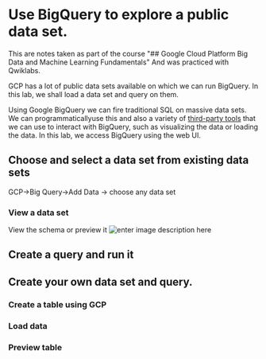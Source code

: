 # Use BigQuery to explore a public data set.
This are notes taken as part of the course "## Google Cloud Platform Big Data and Machine Learning Fundamentals" And was practiced with Qwiklabs.

GCP has a lot of public data sets available on which we can run BigQuery. In this lab, we shall  load a data set and query on them. 

Using Google BigQuery we can fire traditional SQL on massive data sets. We can programmaticallyuse this and also a variety of [third-party tools](https://cloud.google.com/bigquery/third-party-tools) that we can use to interact with BigQuery, such as visualizing the data or loading the data. In this lab, we access BigQuery using the web UI.

## Choose and select a data set from existing data sets
GCP->Big Query->Add Data -> choose any data set
### View a data set
View the  schema or preview it 
![enter image description here](https://i.imgur.com/ksJrZqC.png)

## Create a query and run it 

## Create your own data set and query. 
### Create a table using GCP
### Load data
### Preview table 

<!--stackedit_data:
eyJoaXN0b3J5IjpbLTg0MDMzNzQ5MCw4NTE5MjE3MzAsMTkwMD
cxMTIzMywtMTA2NDc2MTAzOV19
-->